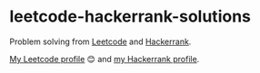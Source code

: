 # leetcode-hackerrank-solutions
Problem solving from [Leetcode](https://leetcode.com/) and [Hackerrank](https://www.hackerrank.com/).

[My Leetcode profile](https://leetcode.com/masiiie17/) 😊 and [my Hackerrank profile](https://www.hackerrank.com/villalbamasiel).
